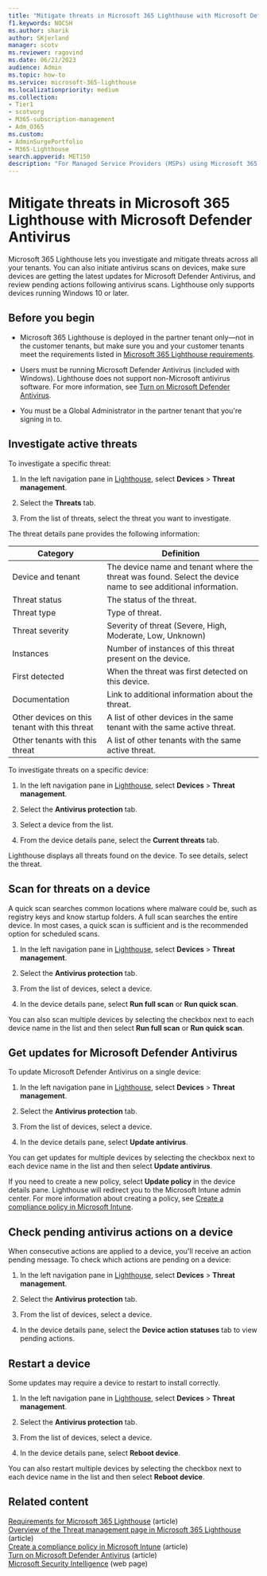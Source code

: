 ```yaml
---
title: "Mitigate threats in Microsoft 365 Lighthouse with Microsoft Defender Antivirus"
f1.keywords: NOCSH
ms.author: sharik
author: SKjerland
manager: scotv
ms.reviewer: ragovind
ms.date: 06/21/2023
audience: Admin
ms.topic: how-to
ms.service: microsoft-365-lighthouse
ms.localizationpriority: medium
ms.collection:
- Tier1
- scotvorg
- M365-subscription-management
- Adm_O365
ms.custom:
- AdminSurgePortfolio
- M365-Lighthouse
search.appverid: MET150
description: "For Managed Service Providers (MSPs) using Microsoft 365 Lighthouse, learn about the mitigate threats with Microsoft Defender Antivirus."
---
```


# Mitigate threats in Microsoft 365 Lighthouse with Microsoft Defender Antivirus

Microsoft 365 Lighthouse lets you investigate and mitigate threats across all your tenants. You can also initiate antivirus scans on devices, make sure devices are getting the latest updates for Microsoft Defender Antivirus, and review pending actions following antivirus scans. Lighthouse only supports devices running Windows 10 or later.

## Before you begin

- Microsoft 365 Lighthouse is deployed in the partner tenant only—not in the customer tenants, but make sure you and your customer tenants meet the requirements listed in [Microsoft 365 Lighthouse requirements](m365-lighthouse-requirements.md).

- Users must be running Microsoft Defender Antivirus (included with Windows). Lighthouse does not support non-Microsoft antivirus software. For more information, see [Turn on Microsoft Defender Antivirus](/mem/intune/user-help/turn-on-defender-windows).

- You must be a Global Administrator in the partner tenant that you're signing in to.

## Investigate active threats

To investigate a specific threat:

1. In the left navigation pane in <a href="https://go.microsoft.com/fwlink/p/?linkid=2168110" target="_blank">Lighthouse</a>, select **Devices** > **Threat management**.

2. Select the **Threats** tab.

3. From the list of threats, select the threat you want to investigate.

The threat details pane provides the following information:

| Category                                      | Definition                                                                                                   |
|-----------------------------------------------|--------------------------------------------------------------------------------------------------------------|
| Device and tenant                             | The device name and tenant where the threat was found. Select the device name to see additional information. |
| Threat status                                 | The status of the threat.                                                                                    |
| Threat type                                   | Type of threat.                                                                                              |
| Threat severity                               | Severity of threat (Severe, High, Moderate, Low, Unknown)                                                    |
| Instances                                     | Number of instances of this threat present on the device.                                                    |
| First detected                                | When the threat was first detected on this device.                                                           |
| Documentation                                 | Link to additional information about the threat.                                                             |
| Other devices on this tenant with this threat | A list of other devices in the same tenant with the same active threat.                                      |
| Other tenants with this threat                | A list of other tenants with the same active threat.                                                         |

To investigate threats on a specific device:

1. In the left navigation pane in <a href="https://go.microsoft.com/fwlink/p/?linkid=2168110" target="_blank">Lighthouse</a>, select **Devices** > **Threat management**.

2. Select the **Antivirus protection** tab.

3. Select a device from the list.

4. From the device details pane, select the **Current threats** tab.

Lighthouse displays all threats found on the device. To see details, select the threat.

## Scan for threats on a device

A quick scan searches common locations where malware could be, such as registry keys and know startup folders. A full scan searches the entire device. In most cases, a quick scan is sufficient and is the recommended option for scheduled scans.

1. In the left navigation pane in <a href="https://go.microsoft.com/fwlink/p/?linkid=2168110" target="_blank">Lighthouse</a>, select **Devices** > **Threat management**.

2. Select the **Antivirus protection** tab.

3. From the list of devices, select a device.

4. In the device details pane, select **Run full scan** or **Run quick scan**.

You can also scan multiple devices by selecting the checkbox next to each device name in the list and then select **Run full scan** or **Run quick scan**.

## Get updates for Microsoft Defender Antivirus

To update Microsoft Defender Antivirus on a single device:

1. In the left navigation pane in <a href="https://go.microsoft.com/fwlink/p/?linkid=2168110" target="_blank">Lighthouse</a>, select **Devices** > **Threat management**.

2. Select the **Antivirus protection** tab.

3. From the list of devices, select a device.

4. In the device details pane, select **Update antivirus**.

You can get updates for multiple devices by selecting the checkbox next to each device name in the list and then select **Update antivirus**.

If you need to create a new policy, select **Update policy** in the device details pane. Lighthouse will redirect you to the Microsoft Intune admin center. For more information about creating a policy, see [Create a compliance policy in Microsoft Intune](/mem/intune/protect/create-compliance-policy).

## Check pending antivirus actions on a device

When consecutive actions are applied to a device, you'll receive an action pending message. To check which actions are pending on a device:

1. In the left navigation pane in <a href="https://go.microsoft.com/fwlink/p/?linkid=2168110" target="_blank">Lighthouse</a>, select **Devices** > **Threat management**.

2. Select the **Antivirus protection** tab.

3. From the list of devices, select a device.

4. In the device details pane, select the **Device action statuses** tab to view pending actions.

## Restart a device

Some updates may require a device to restart to install correctly.

1. In the left navigation pane in <a href="https://go.microsoft.com/fwlink/p/?linkid=2168110" target="_blank">Lighthouse</a>, select **Devices** > **Threat management**.

2. Select the **Antivirus protection** tab.

3. From the list of devices, select a device.

4. In the device details pane, select **Reboot device**.

You can also restart multiple devices by selecting the checkbox next to each device name in the list and then select **Reboot device**.

## Related content

[Requirements for Microsoft 365 Lighthouse](m365-lighthouse-requirements.md) (article)\
[Overview of the Threat management page in Microsoft 365 Lighthouse](m365-lighthouse-threat-management-page-overview.md) (article)\
[Create a compliance policy in Microsoft Intune](/mem/intune/protect/create-compliance-policy) (article)\
[Turn on Microsoft Defender Antivirus](/mem/intune/user-help/turn-on-defender-windows) (article)\
[Microsoft Security Intelligence](https://www.microsoft.com/wdsi/threats) (web page)
